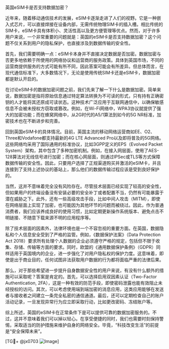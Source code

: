 英国eSIM卡是否支持数据加密？

近年来，随着移动通信技术的发展，eSIM卡逐渐走进了人们的视野。它是一种嵌入式芯片，可以直接焊接在设备内部，无需传统物理SIM卡的插入槽。相比传统的SIM卡，eSIM卡具有体积小、灵活性高以及更方便管理等优点。然而，对于许多用户来说，一个非常重要的问题就是：英国的eSIM卡是否支持数据加密？这个问题不仅关系到用户的隐私保护，也直接涉及到数据传输的安全性。

首先，我们需要明确一点：eSIM卡本身并不直接决定数据是否加密。数据加密与否更多地依赖于所使用的网络协议和运营商的服务政策。具体到英国市场，不同的运营商提供服务的方式可能有所不同，因此答案可能会有所差异。但总体而言，在现代通信标准下，大多数情况下，无论是使用传统SIM卡还是eSIM卡，数据加密都是默认开启的。

在讨论eSIM卡的数据加密问题之前，我们先来了解一下什么是数据加密。简单来说，数据加密是指将原始信息通过特定算法转换为不可读的形式，只有持有正确密钥的人才能将其还原成可读状态。这种技术广泛应用于互联网通信中，以确保敏感信息不会被未授权方窃取或篡改。例如，在Wi-Fi网络中，WPA3协议就提供了强大的加密功能；而在蜂窝网络中，从2G时代的A5/1算法到如今的5G NR标准，加密技术也在不断进步和完善。

回到英国eSIM卡的具体情况。目前，英国主流的移动网络运营商如EE、O2、Three和Vodafone都支持最新的4G LTE Advanced Pro以及即将普及的5G网络。这些网络均采用了国际通用的标准协议，比如3GPP定义的EPS（Evolved Packet System）架构，其中包含了多种加密机制。例如，在接入网层面，使用了AES-128算法对无线信号进行加密；而在核心网层面，则通过IPSec或TLS等方式保障数据传输的安全性。因此，只要用户选择了正规渠道购买并激活的eSIM卡，并且连接到了支持上述协议的基站上，那么他们的数据传输过程应该是受到良好保护的。

当然，这并不意味着完全没有风险存在。尽管技术层面已经实现了较高的安全性，但如果用户的终端设备没有安装必要的安全补丁或者配置不当，仍然有可能暴露于潜在威胁之下。此外，还有一些高级攻击手段，比如中间人攻击（MITM），即使在网络层面上实现了加密，也可能因为其他环节的问题而被绕过。因此，作为普通消费者，我们应该养成良好的使用习惯，比如定期更新操作系统版本、避免点击不明链接、不随意下载来源不明的应用程序等。

除了技术层面的因素外，法律环境也是一个不容忽视的重要方面。在英国，数据隐私和个人信息安全受到了严格的监管。例如，《数据保护法案》（Data Protection Act 2018）要求所有处理个人数据的企业必须遵守严格的规定，包括但不限于收集、存储、传输等方面的要求。同时，欧盟的《通用数据保护条例》（GDPR）同样适用于英国境内的企业，进一步强化了对用户隐私权的保护力度。这意味着，即使是出于商业目的，任何试图非法获取用户数据的行为都将面临严重的法律后果。

那么，对于那些希望进一步提升自身数据安全性的用户来说，有没有什么额外的措施可以采取呢？答案是肯定的。首先，可以选择启用双因素认证（Two-Factor Authentication, 2FA），这是一种有效的防范手段，即使密码泄露也能有效阻止未经授权的访问。其次，可以考虑使用端到端加密的消息应用，这类应用能够在发送者与接收者之间建立一条完全私密的通信通道。最后，还可以定期检查自己的账户活动记录，一旦发现异常行为应立即采取行动，比如更改密码、冻结账户等。

综上所述，英国的eSIM卡在正常条件下是可以提供可靠的数据加密服务的。不过，这并不意味着我们可以掉以轻心。在享受便捷的同时，我们也需要时刻保持警惕，采取适当的防护措施来维护自身的网络安全。毕竟，“科技改变生活”的前提是“安全保障未来”。

[TG💪+ @jx0703 ![Image](https://github.com/user-attachments/assets/dbca1d08-cadb-493c-b0ec-ad6f7a83f270)]